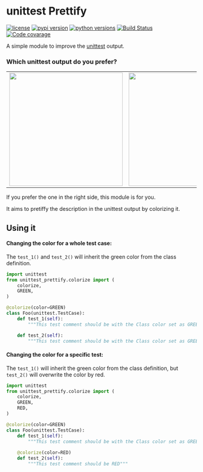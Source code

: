 # unittest Prettify

[![license](https://img.shields.io/pypi/l/unittest-prettify.svg)](https://pypi.org/project/unittest-prettify/)
[![pypi version](https://img.shields.io/pypi/v/unittest-prettify.svg)](https://pypi.org/project/unittest-prettify/)
[![python versions](https://img.shields.io/pypi/pyversions/unittest-prettify.svg)](https://pypi.org/project/unittest-prettify/)
[![Build Status](https://travis-ci.org/jonathadv/unittest-prettify.svg?branch=master)](https://travis-ci.org/jonathadv/unittest-prettify)
[![Code covarage](https://codecov.io/gh/jonathadv/unittest-prettify/branch/master/graph/badge.svg)](https://codecov.io/gh/jonathadv/unittest-prettify)

A simple module to improve the [unittest](https://docs.python.org/3/library/unittest.html) output.




### Which unittest output do you prefer?
|    |    |
|----|----|
|<img src="https://github.com/jonathadv/unittest-prettify/raw/master/assets/screenshot1.png" width="300"> |<img src="https://github.com/jonathadv/unittest-prettify/raw/master/assets/screenshot2.png" width="300"> |

If you prefer the one in the right side, this module is for you.

It aims to pretiffy the description in the unittest output by colorizing it.



## Using it

#### Changing the color for a whole test case:
The `test_1()` and `test_2()` will inherit the green color from the class definition. 

```python
import unittest
from unittest_prettify.colorize import (
    colorize,
    GREEN,
)

@colorize(color=GREEN)
class Foo(unittest.TestCase):
    def test_1(self):
        """This test comment should be with the Class color set as GREEN"""

    def test_2(self):
        """This test comment should be with the Class color set as GREEN"""

```

#### Changing the color for a specific test:
The `test_1()` will inherit the green color from the class definition, but `test_2()` will overwrite the color by red.

```python
import unittest
from unittest_prettify.colorize import (
    colorize,
    GREEN,
    RED,
)

@colorize(color=GREEN)
class Foo(unittest.TestCase):
    def test_1(self):
        """This test comment should be with the Class color set as GREEN"""
        
    @colorize(color=RED)
    def test_2(self):
        """This test comment should be RED"""

``` 